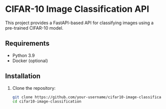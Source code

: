 # CIFAR-10 Image Classification API

This project provides a FastAPI-based API for classifying images using a pre-trained CIFAR-10 model.

## Requirements

- Python 3.9
- Docker (optional)

## Installation

1. Clone the repository:
   ```bash
   git clone https://github.com/your-username/cifar10-image-classification.git
   cd cifar10-image-classification
